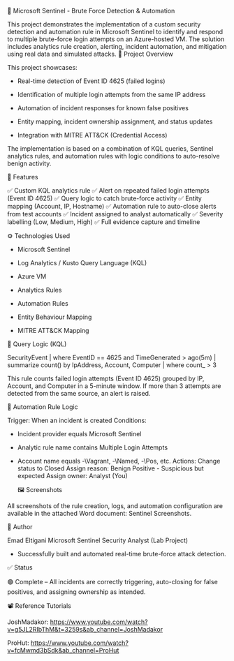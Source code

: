 🚨 Microsoft Sentinel - Brute Force Detection & Automation

This project demonstrates the implementation of a custom security detection and automation rule in Microsoft Sentinel to identify and respond to multiple brute-force login attempts on an Azure-hosted VM. The solution includes analytics rule creation, alerting, incident automation, and mitigation using real data and simulated attacks.
📌 Project Overview

This project showcases:

- Real-time detection of Event ID 4625 (failed logins)

- Identification of multiple login attempts from the same IP address

- Automation of incident responses for known false positives

- Entity mapping, incident ownership assignment, and status updates

- Integration with MITRE ATT&CK (Credential Access)

The implementation is based on a combination of KQL queries, Sentinel analytics rules, and automation rules with logic conditions to auto-resolve benign activity.

📂 Features

✅ Custom KQL analytics rule
✅ Alert on repeated failed login attempts (Event ID 4625)
✅ Query logic to catch brute-force activity
✅ Entity mapping (Account, IP, Hostname)
✅ Automation rule to auto-close alerts from test accounts
✅ Incident assigned to analyst automatically
✅ Severity labelling (Low, Medium, High)
✅ Full evidence capture and timeline

⚙️ Technologies Used

- Microsoft Sentinel

- Log Analytics / Kusto Query Language (KQL)

- Azure VM

- Analytics Rules

- Automation Rules

- Entity Behaviour Mapping

- MITRE ATT&CK Mapping

🧪 Query Logic (KQL)

SecurityEvent
| where EventID == 4625 and TimeGenerated > ago(5m)
| summarize count() by IpAddress, Account, Computer
| where count_ > 3

This rule counts failed login attempts (Event ID 4625) grouped by IP, Account, and Computer in a 5-minute window. If more than 3 attempts are detected from the same source, an alert is raised.

🧠 Automation Rule Logic

Trigger: When an incident is created
Conditions:

- Incident provider equals Microsoft Sentinel

- Analytic rule name contains Multiple Login Attempts

- Account name equals -\Vagrant, -\Named, -\Pos, etc.
  Actions:
  Change status to Closed
  Assign reason: Benign Positive - Suspicious but expected
  Assign owner: Analyst (You)

  🖼️ Screenshots

All screenshots of the rule creation, logs, and automation configuration are available in the attached Word document: Sentinel Screenshots.

👤 Author

Emad Eltigani
Microsoft Sentinel Security Analyst (Lab Project)

- Successfully built and automated real-time brute-force attack detection.

✅ Status

🟢 Complete – All incidents are correctly triggering, auto-closing for false positives, and assigning ownership as intended.

📽️ Reference Tutorials

JoshMadakor: https://www.youtube.com/watch?v=g5JL2RIbThM&t=3259s&ab_channel=JoshMadakor

ProHut: https://www.youtube.com/watch?v=fcMwmd3bSdk&ab_channel=ProHut
